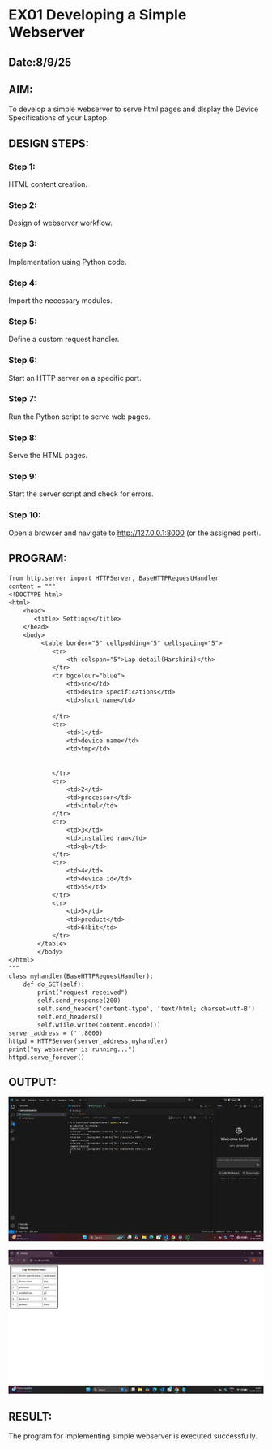 # EX01 Developing a Simple Webserver
## Date:8/9/25

## AIM:
To develop a simple webserver to serve html pages and display the Device Specifications of your Laptop.

## DESIGN STEPS:
### Step 1: 
HTML content creation.

### Step 2:
Design of webserver workflow.

### Step 3:
Implementation using Python code.

### Step 4:
Import the necessary modules.

### Step 5:
Define a custom request handler.

### Step 6:
Start an HTTP server on a specific port.

### Step 7:
Run the Python script to serve web pages.

### Step 8:
Serve the HTML pages.

### Step 9:
Start the server script and check for errors.

### Step 10:
Open a browser and navigate to http://127.0.0.1:8000 (or the assigned port).

## PROGRAM:
```
from http.server import HTTPServer, BaseHTTPRequestHandler
content = """
<!DOCTYPE html>
<html>
    <head>
       <title> Settings</title>
    </head>
    <body>
         <table border="5" cellpadding="5" cellspacing="5">
            <tr>
                <th colspan="5">Lap detail(Harshini)</th>
            </tr>
            <tr bgcolour="blue">
                <td>sno</td>
                <td>device specifications</td>
                <td>short name</td>
                
            </tr>
            <tr>
                <td>1</td>
                <td>device name</td>
                <td>tmp</td>

                
            </tr>
            <tr>
                <td>2</td>
                <td>processor</td>
                <td>intel</td>
            </tr>
            <tr>
                <td>3</td>
                <td>installed ram</td>
                <td>gb</td>
            </tr>
            <tr>
                <td>4</td>
                <td>device id</td>
                <td>55</td>
            </tr>
            <tr>
                <td>5</td>
                <td>product</td>
                <td>64bit</td>
            </tr>
        </table>
        </body>
</html>
"""
class myhandler(BaseHTTPRequestHandler):
    def do_GET(self):
        print("request received")
        self.send_response(200)
        self.send_header('content-type', 'text/html; charset=utf-8')
        self.end_headers()
        self.wfile.write(content.encode())
server_address = ('',8000)
httpd = HTTPServer(server_address,myhandler)
print("my webserver is running...")
httpd.serve_forever()

```
            


## OUTPUT:
![alt text](<Screenshot 2025-09-16 150627.png>)

![alt text](<Screenshot (14)-2.png>)

## RESULT:
The program for implementing simple webserver is executed successfully.
    
                